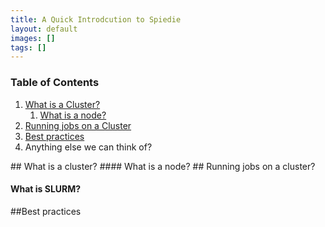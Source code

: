 ```yaml
--- 
title: A Quick Introdcution to Spiedie
layout: default 
images: []
tags: []
---
```


### Table of Contents 
1. [What is a Cluster?](#cluster-info)
    1. [What is a node? ](#node-info)
2. [Running jobs on a Cluster](#cluster-programs)
3. [Best practices](#best-practices)  
4. Anything else we can think of? 


##<a name="cluster-info"></a> What is a cluster?
####<a name="node-info"></a> What is a node?
##<a name="cluster-programs"></a> Running jobs on a cluster?
#### <a name="slurm-info">What is SLURM?</a>
##<a name="best-practices">Best practices</a>	
